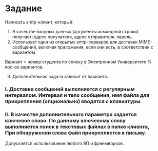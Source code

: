 # Задание

Написать smtp-клиент, который:
1. В качестве входных данных (аргументы командной строки) получает: адрес получателя, адрес отправителя, пароль.
2. Использует один из открытых smtp-серверов для доставки MIME-сообщений, включая приложения, если они есть, в соответствии с вариантом.

Вариант = номер студента по списку в Электронном Университете % кол-во вариантов.

3. Дополнительная задача зависит от варианта.

### I. Доставка сообщений выполняется с регулярным интервалом. Интервал и тело сообщения, имя файла для прикрепления (опционально) вводятся с клавиатуры.

### II. В качестве дополнительного параметра задается ключевое слово. По данному ключевому слову выполняется поиск в текстовых файлах в папке клиента, При обнаружении слова файл прикрепляется к письму.

Допускается использование любого ЯП и фреймворков.
